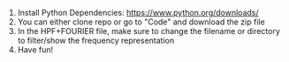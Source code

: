 1) Install Python Dependencies: https://www.python.org/downloads/
2) You can either clone repo or go to "Code" and download the zip file
3) In the HPF+FOURIER file, make sure to change the filename or directory to filter/show the frequency representation
4) Have fun!
